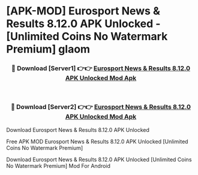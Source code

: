 # [APK-MOD] Eurosport  News & Results 8.12.0 APK Unlocked - [Unlimited Coins No Watermark Premium] glaom



<div align="center">
<h3>🔴 Download [Server1] 👉👉 <a href="https://momento.my/?title=Eurosport__News_&_Results_8.12.0_APK_Unlocked">Eurosport  News & Results 8.12.0 APK Unlocked Mod Apk</a></h3><br>

<h3>🔴 Download [Server2] 👉👉 <a href="https://momento.my/?title=Eurosport__News_&_Results_8.12.0_APK_Unlocked">Eurosport  News & Results 8.12.0 APK Unlocked Mod Apk</a></h3>
</div>



Download Eurosport  News & Results 8.12.0 APK Unlocked 

Free APK MOD Eurosport  News & Results 8.12.0 APK Unlocked [Unlimited Coins No Watermark Premium]

Download Eurosport  News & Results 8.12.0 APK Unlocked [Unlimited Coins No Watermark Premium] Mod For Android
